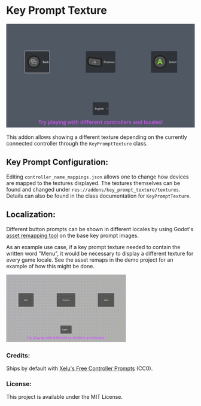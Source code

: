 # Key Prompt Texture

![Key Prompt Texture Demo](/demo/demo.png)

This addon allows showing a different texture depending on the currently connected controller through the `KeyPromptTexture` class.

## Key Prompt Configuration:

Editing `controller_name_mappings.json` allows one to change how devices are mapped to the textures displayed.
The textures themselves can be found and changed under `res://addons/key_prompt_texture/textures`.
Details can also be found in the class documentation for `KeyPromptTexture`.

## Localization:

Different button prompts can be shown in different locales by using Godot's [asset remapping tool](https://docs.godotengine.org/en/stable/tutorials/i18n/internationalizing_games.html#localizing-icons-and-images) on the base key prompt images.

As an example use case, if a key prompt texture needed to contain the written word "Menu", it would be necessary to display a different texture for every game locale. See the asset remaps in the demo project for an example of how this might be done.

![Key Prompt Texture Demo](/demo/demo.gif)

### Credits:

Ships by default with [Xelu's Free Controller Prompts](https://thoseawesomeguys.com/prompts/) (CC0).

### License:

This project is available under the MIT License.
